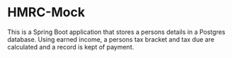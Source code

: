 # HMRC-Mock

This is a Spring Boot application that stores a persons details in a Postgres database.
Using earned income, a persons tax bracket and tax due are calculated and a record is kept of payment.
